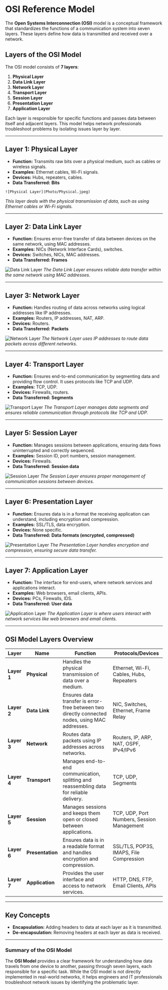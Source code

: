 # OSI Reference Model

The **Open Systems Interconnection (OSI)** model is a conceptual framework that standardizes the functions of a communication system into seven layers. These layers define how data is transmitted and received over a network.

## Layers of the OSI Model

The OSI model consists of **7 layers**:

1. **Physical Layer**
2. **Data Link Layer**
3. **Network Layer**
4. **Transport Layer**
5. **Session Layer**
6. **Presentation Layer**
7. **Application Layer**

Each layer is responsible for specific functions and passes data between itself and adjacent layers. This model helps network professionals troubleshoot problems by isolating issues layer by layer.

---

## Layer 1: Physical Layer

- **Function:** Transmits raw bits over a physical medium, such as cables or wireless signals.
- **Examples:** Ethernet cables, Wi-Fi signals.
- **Devices:** Hubs, repeaters, cables.
- **Data Transferred:** **Bits**

```
![Physical Layer](Photo/Physical.jpeg)
```
_This layer deals with the physical transmission of data, such as using Ethernet cables or Wi-Fi signals._

---

## Layer 2: Data Link Layer

- **Function:** Ensures error-free transfer of data between devices on the same network, using MAC addresses.
- **Examples:** NICs (Network Interface Cards), switches.
- **Devices:** Switches, NICs, MAC addresses.
- **Data Transferred:** **Frames**

![Data Link Layer](Photo/Data.jpeg)
_The Data Link Layer ensures reliable data transfer within the same network using MAC addresses._

---

## Layer 3: Network Layer

- **Function:** Handles routing of data across networks using logical addresses like IP addresses.
- **Examples:** Routers, IP addresses, NAT, ARP.
- **Devices:** Routers.
- **Data Transferred:** **Packets**

![Network Layer](Photo/Network.jpeg)
_The Network Layer uses IP addresses to route data packets across different networks._

---

## Layer 4: Transport Layer

- **Function:** Ensures end-to-end communication by segmenting data and providing flow control. It uses protocols like TCP and UDP.
- **Examples:** TCP, UDP.
- **Devices:** Firewalls, routers.
- **Data Transferred:** **Segments**

![Transport Layer](Photo/Transport.jpeg)
_The Transport Layer manages data segments and ensures reliable communication through protocols like TCP and UDP._

---

## Layer 5: Session Layer

- **Function:** Manages sessions between applications, ensuring data flows uninterrupted and correctly sequenced.
- **Examples:** Session ID, port numbers, session management.
- **Devices:** Firewalls.
- **Data Transferred:** **Session data**

![Session Layer](Photo/Session.jpeg)
_The Session Layer ensures proper management of communication sessions between devices._

---

## Layer 6: Presentation Layer

- **Function:** Ensures data is in a format the receiving application can understand, including encryption and compression.
- **Examples:** SSL/TLS, data encryption.
- **Devices:** None specific.
- **Data Transferred:** **Data formats (encrypted, compressed)**

![Presentation Layer](Photo/Presentation.jpeg)
_The Presentation Layer handles encryption and compression, ensuring secure data transfer._

---

## Layer 7: Application Layer

- **Function:** The interface for end-users, where network services and applications interact.
- **Examples:** Web browsers, email clients, APIs.
- **Devices:** PCs, Firewalls, IDS.
- **Data Transferred:** **User data**

![Application Layer](Photo/Application.jpeg)
_The Application Layer is where users interact with network services like web browsers and email clients._

---

## OSI Model Layers Overview

| **Layer** | **Name**            | **Function**                                                                                          | **Protocols/Devices**                                         |
|-----------|---------------------|------------------------------------------------------------------------------------------------------|--------------------------------------------------------------|
| **Layer 1** | **Physical**        | Handles the physical transmission of data over a medium.                                              | Ethernet, Wi-Fi, Cables, Hubs, Repeaters                      |
| **Layer 2** | **Data Link**       | Ensures data transfer is error-free between two directly connected nodes, using MAC addresses.       | NIC, Switches, Ethernet, Frame Relay                         |
| **Layer 3** | **Network**         | Routes data packets using IP addresses across networks.                                               | Routers, IP, ARP, NAT, OSPF, IPv4/IPv6                       |
| **Layer 4** | **Transport**       | Manages end-to-end communication, splitting and reassembling data for reliable delivery.             | TCP, UDP, Segments                                            |
| **Layer 5** | **Session**         | Manages sessions and keeps them open or closed between applications.                                 | TCP, UDP, Port Numbers, Session Management                    |
| **Layer 6** | **Presentation**    | Ensures data is in a readable format and handles encryption and compression.                          | SSL/TLS, POP3S, IMAPS, File Compression                       |
| **Layer 7** | **Application**     | Provides the user interface and access to network services.                                          | HTTP, DNS, FTP, Email Clients, APIs                           |

---

## Key Concepts

- **Encapsulation:** Adding headers to data at each layer as it is transmitted.
- **De-encapsulation:** Removing headers at each layer as data is received.

---

### **Summary of the OSI Model**

The **OSI Model** provides a clear framework for understanding how data travels from one device to another, passing through seven layers, each responsible for a specific task. While the OSI model is not directly implemented in real-world networks, it helps engineers and IT professionals troubleshoot network issues by identifying the problematic layer.

